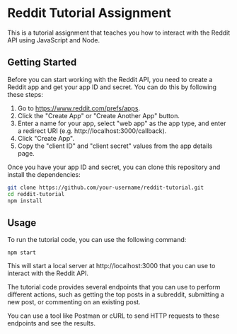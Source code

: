 # Reddit Tutorial Assignment

This is a tutorial assignment that teaches you how to interact with the Reddit API using JavaScript and Node.

## Getting Started

Before you can start working with the Reddit API, you need to create a Reddit app and get your app ID and secret. You can do this by following these steps:

1. Go to https://www.reddit.com/prefs/apps.
2. Click the "Create App" or "Create Another App" button.
3. Enter a name for your app, select "web app" as the app type, and enter a redirect URI (e.g. http://localhost:3000/callback).
4. Click "Create App".
5. Copy the "client ID" and "client secret" values from the app details page.

Once you have your app ID and secret, you can clone this repository and install the dependencies:

```sh
git clone https://github.com/your-username/reddit-tutorial.git
cd reddit-tutorial
npm install
```

## Usage

To run the tutorial code, you can use the following command:

```npm start```

This will start a local server at http://localhost:3000 that you can use to interact with the Reddit API.

The tutorial code provides several endpoints that you can use to perform different actions, such as getting the top posts in a subreddit, submitting a new post, or commenting on an existing post.

You can use a tool like Postman or cURL to send HTTP requests to these endpoints and see the results.